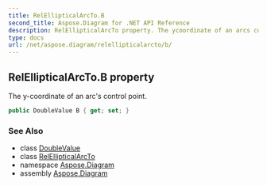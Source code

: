 ```yaml
---
title: RelEllipticalArcTo.B
second_title: Aspose.Diagram for .NET API Reference
description: RelEllipticalArcTo property. The ycoordinate of an arcs control point
type: docs
url: /net/aspose.diagram/relellipticalarcto/b/
---
```

## RelEllipticalArcTo.B property

The y-coordinate of an arc's control point.

```csharp
public DoubleValue B { get; set; }
```

### See Also

* class [DoubleValue](../../doublevalue/)
* class [RelEllipticalArcTo](../)
* namespace [Aspose.Diagram](../../relellipticalarcto/)
* assembly [Aspose.Diagram](../../../)


